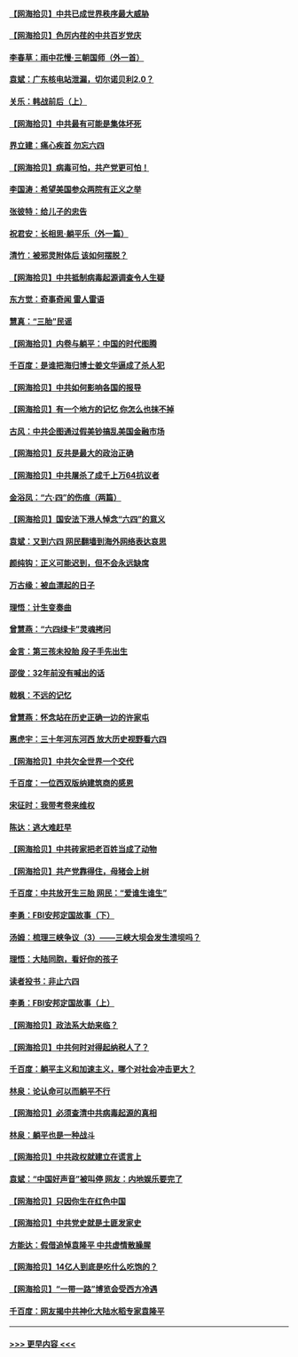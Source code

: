 #### [【网海拾贝】中共已成世界秩序最大威胁](../pages/nsc993/n13028138.md?t=06171951) 
#### [【网海拾贝】色厉内荏的中共百岁党庆](../pages/nsc993/n13025582.md?t=06171951) 
#### [李春草：雨中花慢‧三朝国师（外一首）](../pages/nsc993/n13025567.md?t=06171951) 
#### [袁斌：广东核电站泄漏，切尔诺贝利2.0？](../pages/nsc993/n13025475.md?t=06171951) 
#### [关乐：韩战前后（上）](../pages/nsc993/n13025387.md?t=06171951) 
#### [【网海拾贝】中共最有可能是集体坏死](../pages/nsc993/n13023101.md?t=06171951) 
#### [界立建：痛心疾首 勿忘六四](../pages/nsc993/n13022339.md?t=06171951) 
#### [【网海拾贝】病毒可怕，共产党更可怕！](../pages/nsc993/n13020728.md?t=06171951) 
#### [李国涛：希望美国参众两院有正义之举](../pages/nsc993/n13020674.md?t=06171951) 
#### [张彼特：给儿子的忠告](../pages/nsc993/n13018934.md?t=06171951) 
#### [祝君安：长相思‧躺平乐（外一篇）](../pages/nsc993/n13018923.md?t=06171951) 
#### [清竹：被邪灵附体后 该如何摆脱？](../pages/nsc993/n13018877.md?t=06171951) 
#### [【网海拾贝】中共抵制病毒起源调查令人生疑](../pages/nsc993/n13017785.md?t=06171951) 
#### [东方觉：奇事奇闻 雷人雷语](../pages/nsc993/n13017577.md?t=06171951) 
#### [慧真：“三胎”民谣](../pages/nsc993/n13017394.md?t=06171951) 
#### [【网海拾贝】内卷与躺平：中国的时代图腾](../pages/nsc993/n13016128.md?t=06171951) 
#### [千百度：是谁把海归博士姜文华逼成了杀人犯](../pages/nsc993/n13015218.md?t=06171951) 
#### [【网海拾贝】中共如何影响各国的报导](../pages/nsc993/n13012599.md?t=06171951) 
#### [【网海拾贝】有一个地方的记忆 你怎么也抹不掉](../pages/nsc993/n13009802.md?t=06171951) 
#### [古风：中共企图通过假美钞搞乱美国金融市场](../pages/nsc993/n13009626.md?t=06171951) 
#### [【网海拾贝】反共是最大的政治正确](../pages/nsc993/n13007051.md?t=06171951) 
#### [【网海拾贝】中共屠杀了成千上万64抗议者](../pages/nsc993/n13002713.md?t=06171951) 
#### [金浴凤：“六·四”的伤痕（两篇）](../pages/nsc993/n13001719.md?t=06171951) 
#### [【网海拾贝】国安法下港人悼念“六四”的意义](../pages/nsc993/n13001039.md?t=06171951) 
#### [袁斌：又到六四 网民翻墙到海外网络表达哀思](../pages/nsc993/n13000995.md?t=06171951) 
#### [颜纯钩：正义可能迟到，但不会永远缺席](../pages/nsc993/n13000920.md?t=06171951) 
#### [万古缘：被血漂起的日子](../pages/nsc993/n13000914.md?t=06171951) 
#### [理悟：计生变奏曲](../pages/nsc993/n13000414.md?t=06171951) 
#### [曾慧燕：“六四绿卡”灵魂拷问](../pages/nsc993/n13000277.md?t=06171951) 
#### [金言：第三孩未投胎 段子手先出生](../pages/nsc993/n13000215.md?t=06171951) 
#### [邵俊：32年前没有喊出的话](../pages/nsc993/n13000181.md?t=06171951) 
#### [戟枫：不远的记忆](../pages/nsc993/n13000121.md?t=06171951) 
#### [曾慧燕：怀念站在历史正确一边的许家屯](../pages/nsc993/n13000073.md?t=06171951) 
#### [惠虎宇：三十年河东河西 放大历史视野看六四](../pages/nsc993/n13000018.md?t=06171951) 
#### [【网海拾贝】中共欠全世界一个交代](../pages/nsc993/n12998706.md?t=06171951) 
#### [千百度：一位西双版纳建筑商的感恩](../pages/nsc993/n12998487.md?t=06171951) 
#### [宋征时：我带考卷来维权](../pages/nsc993/n12994088.md?t=06171951) 
#### [陈达：逃大难赶早](../pages/nsc993/n12993569.md?t=06171951) 
#### [【网海拾贝】中共砖家把老百姓当成了动物](../pages/nsc993/n12993483.md?t=06171951) 
#### [【网海拾贝】共产党靠得住，母猪会上树](../pages/nsc993/n12990730.md?t=06171951) 
#### [千百度：中共放开生三胎 网民：“爱谁生谁生”](../pages/nsc993/n12990644.md?t=06171951) 
#### [李勇：FBI安邦定国故事（下）](../pages/nsc993/n12987854.md?t=06171951) 
#### [汤姆：梳理三峡争议（3）——三峡大坝会发生溃坝吗？](../pages/nsc993/n12989806.md?t=06171951) 
#### [理悟：大陆同胞，看好你的孩子](../pages/nsc993/n12989778.md?t=06171951) 
#### [读者投书：非止六四](../pages/nsc993/n12989673.md?t=06171951) 
#### [李勇：FBI安邦定国故事（上）](../pages/nsc993/n12987749.md?t=06171951) 
#### [【网海拾贝】政法系大劫来临？](../pages/nsc993/n12987596.md?t=06171951) 
#### [【网海拾贝】中共何时对得起纳税人了？](../pages/nsc993/n12985578.md?t=06171951) 
#### [千百度：躺平主义和加速主义，哪个对社会冲击更大？](../pages/nsc993/n12985512.md?t=06171951) 
#### [林泉：论认命可以而躺平不行](../pages/nsc993/n12985505.md?t=06171951) 
#### [【网海拾贝】必须查清中共病毒起源的真相](../pages/nsc993/n12984276.md?t=06171951) 
#### [林泉：躺平也是一种战斗](../pages/nsc993/n12984194.md?t=06171951) 
#### [【网海拾贝】中共政权就建立在谎言上](../pages/nsc993/n12981880.md?t=06171951) 
#### [袁斌：“中国好声音”被叫停 网友：内地娱乐要完了](../pages/nsc993/n12981826.md?t=06171951) 
#### [【网海拾贝】只因你生在红色中国](../pages/nsc993/n12979096.md?t=06171951) 
#### [【网海拾贝】中共党史就是土匪发家史](../pages/nsc993/n12976478.md?t=06171951) 
#### [方能达：假借追悼袁隆平 中共虚情散臊腥](../pages/nsc993/n12976396.md?t=06171951) 
#### [【网海拾贝】14亿人到底是吃什么吃饱的？](../pages/nsc993/n12974125.md?t=06171951) 
#### [【网海拾贝】“一带一路”博览会受西方冷遇](../pages/nsc993/n12971787.md?t=06171951) 
#### [千百度：网友揭中共神化大陆水稻专家袁隆平](../pages/nsc993/n12971733.md?t=06171951) 

----
#### [ >>> 更早内容 <<< ](../indexes/nsc993-earlier.md)
